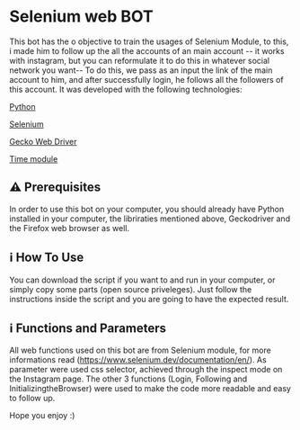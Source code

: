 # Selenium web BOT
This bot has the o objective to train the usages of Selenium Module, to this, i made him to follow up the all the accounts of an main account -- it works with instagram, but you can reformulate it to do this in whatever social network you want-- To do this, we pass as an input the link of the main account to him, and after successfully login, he follows all the followers of this account. It was developed with the following technologies:

[Python](https://www.python.org/)

[Selenium](https://www.selenium.dev/)

[Gecko Web Driver](https://github.com/mozilla/geckodriver/releases)

[Time module](https://docs.python.org/3/library/time.html)

## :warning: Prerequisites

In order to use this bot on your computer, you should already have Python installed in your computer, the libriraties mentioned above, Geckodriver and the Firefox web browser as well.

## :information_source: How To Use
You can download the script if you want to and run in your computer, or simply copy some parts (open source priveleges). Just follow the instructions inside the script and you are going to have the expected result.

## :information_source: Functions and Parameters
All web functions used on this bot are from Selenium module, for more informations read (https://www.selenium.dev/documentation/en/).
As parameter were used css selector, achieved through the inspect mode on the Instagram page. The other 3 functions (Login, Following and InitializingtheBrowser) were used to make the code more readable and easy to follow up.

Hope you enjoy :) 
